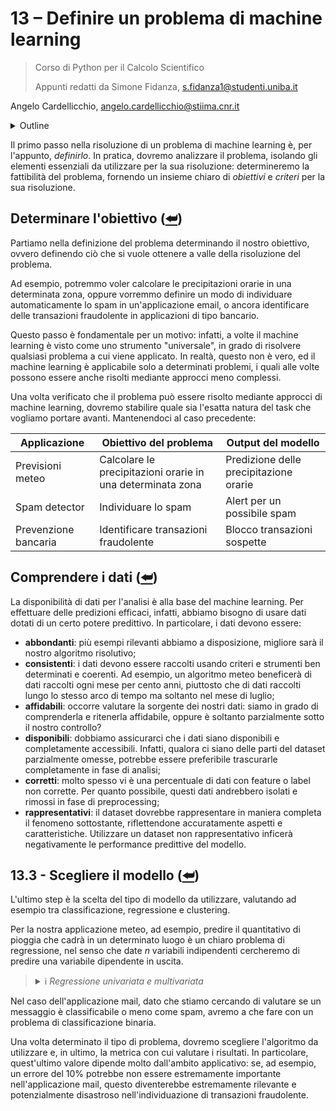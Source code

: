 # 13 – Definire un problema di machine learning

> Corso di Python per il Calcolo Scientifico
>
> Appunti redatti da Simone Fidanza, s.fidanza1@studenti.uniba.it

Angelo Cardellicchio, angelo.cardellicchio@stiima.cnr.it

<details>
    <summary>Outline</summary>

<a name="top"></a>

<!-- TOC -->

1. [13 – Definire un problema di machine learning](#13--definire-un-problema-di-machine-learning)
   1. [Determinare l'obiettivo (⮨)](#determinare-lobiettivo-)
   2. [Comprendere i dati (⮨)](#comprendere-i-dati-)
   3. [13.3 - Scegliere il modello (⮨)](#133---scegliere-il-modello-)

<!-- /TOC -->

</details>

Il primo passo nella risoluzione di un problema di machine learning è, per
l'appunto, _definirlo_. In pratica, dovremo analizzare il problema, isolando
gli elementi essenziali da utilizzare per la sua risoluzione: determineremo la
fattibilità del problema, fornendo un insieme chiaro di _obiettivi_ e
_criteri_ per la sua risoluzione.

## Determinare l'obiettivo ([⮨](#top))

Partiamo nella definizione del problema determinando il nostro obiettivo,
ovvero definendo ciò che si vuole ottenere a valle della risoluzione del
problema.

Ad esempio, potremmo voler calcolare le precipitazioni orarie in una
determinata zona, oppure vorremmo definire un modo di individuare
automaticamente lo spam in un'applicazione email, o ancora identificare delle
transazioni fraudolente in applicazioni di tipo bancario.

Questo passo è fondamentale per un motivo: infatti, a volte il machine
learning è visto come uno strumento "universale", in grado di risolvere
qualsiasi problema a cui viene applicato. In realtà, questo non è vero, ed il
machine learning è applicabile solo a determinati problemi, i quali alle volte
possono essere anche risolti mediante approcci meno complessi.

Una volta verificato che il problema può essere risolto mediante approcci di
machine learning, dovremo stabilire quale sia l'esatta natura del task che
vogliamo portare avanti. Mantenendoci al caso precedente:

<!-- markdownlint-disable MD013 -->

| Applicazione         | Obiettivo del problema                                     | Output del modello                     |
| -------------------- | ---------------------------------------------------------- | -------------------------------------- |
| Previsioni meteo     | Calcolare le precipitazioni orarie in una determinata zona | Predizione delle precipitazione orarie |
| Spam detector        | Individuare lo spam                                        | Alert per un possibile spam            |
| Prevenzione bancaria | Identificare transazioni fraudolente                       | Blocco transazioni sospette            |

<!-- markdownlint-enable MD013 -->

## Comprendere i dati ([⮨](#top))

La disponibilità di dati per l'analisi è alla base del machine learning. Per
effettuare delle predizioni efficaci, infatti, abbiamo bisogno di usare dati
dotati di un certo potere predittivo. In particolare, i dati devono essere:

- **abbondanti**: più esempi rilevanti abbiamo a disposizione, migliore sarà il
  nostro algoritmo risolutivo;
- **consistenti**: i dati devono essere raccolti usando criteri e strumenti ben
  determinati e coerenti. Ad esempio, un algoritmo meteo beneficerà di dati
  raccolti ogni mese per cento anni, piuttosto che di dati raccolti lungo lo
  stesso arco di tempo ma soltanto nel mese di luglio;
- **affidabili**: occorre valutare la sorgente dei nostri dati: siamo in grado
  di comprenderla e ritenerla affidabile, oppure è soltanto parzialmente sotto
  il nostro controllo?
- **disponibili**: dobbiamo assicurarci che i dati siano disponibili e
  completamente accessibili. Infatti, qualora ci siano delle parti del dataset
  parzialmente omesse, potrebbe essere preferibile trascurarle completamente in
  fase di analisi;
- **corretti**: molto spesso vi è una percentuale di dati con feature o label
  non corrette. Per quanto possibile, questi dati andrebbero isolati e rimossi
  in fase di preprocessing;
- **rappresentativi**: il dataset dovrebbe rappresentare in maniera completa il
  fenomeno sottostante, riflettendone accuratamente aspetti e caratteristiche.
  Utilizzare un dataset non rappresentativo inficerà negativamente le
  performance predittive del modello.

## 13.3 - Scegliere il modello ([⮨](#top))

L'ultimo step è la scelta del tipo di modello da utilizzare, valutando ad
esempio tra classificazione, regressione e clustering.

Per la nostra applicazione meteo, ad esempio, predire il quantitativo di
pioggia che cadrà in un determinato luogo è un chiaro problema di regressione,
nel senso che date $n$ variabili indipendenti cercheremo di predire una
variabile dipendente in uscita.

> <details>
> <summary>ℹ️ <em>Regressione univariata e multivariata</em></summary>
>
> In questo caso, la regressione si dice _univariata_ a causa del fatto che si
> sta predicendo un'unica variabile dipendente. Se provassimo a predire (ad
> esempio) anche la temperatura, avremmo a che fare con una regressione
> _multivariata_.
>
> </details>

Nel caso dell'applicazione mail, dato che stiamo cercando di valutare se un
messaggio è classificabile o meno come spam, avremo a che fare con un problema
di classificazione binaria.

Una volta determinato il tipo di problema, dovremo scegliere l'algoritmo da
utilizzare e, in ultimo, la metrica con cui valutare i risultati. In
particolare, quest'ultimo valore dipende molto dall'ambito applicativo: se, ad
esempio, un errore del 10% potrebbe non essere estremamente importante
nell'applicazione mail, questo diventerebbe estremamente rilevante e
potenzialmente disastroso nell'individuazione di transazioni fraudolente.
